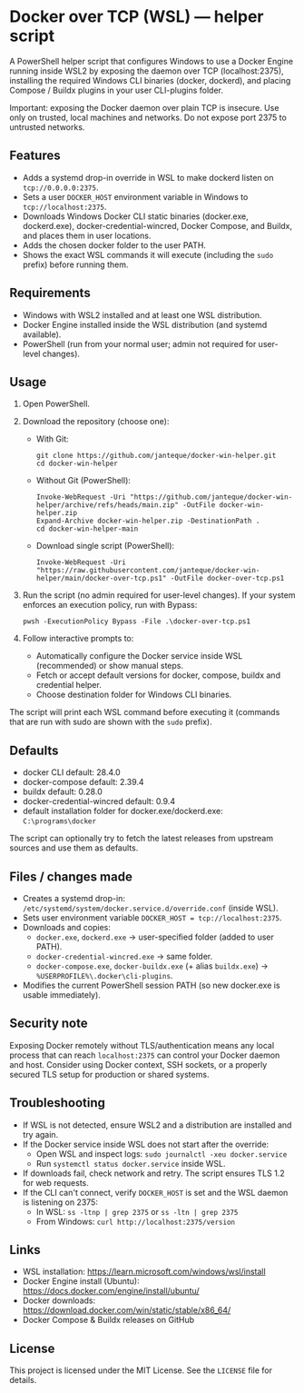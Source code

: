 # Docker over TCP (WSL) — helper script

A PowerShell helper script that configures Windows to use a Docker Engine running inside WSL2 by exposing the daemon over TCP (localhost:2375), installing the required Windows CLI binaries (docker, dockerd), and placing Compose / Buildx plugins in your user CLI-plugins folder.

Important: exposing the Docker daemon over plain TCP is insecure. Use only on trusted, local machines and networks. Do not expose port 2375 to untrusted networks.

## Features

- Adds a systemd drop-in override in WSL to make dockerd listen on `tcp://0.0.0.0:2375`.
- Sets a user `DOCKER_HOST` environment variable in Windows to `tcp://localhost:2375`.
- Downloads Windows Docker CLI static binaries (docker.exe, dockerd.exe), docker-credential-wincred, Docker Compose, and Buildx, and places them in user locations.
- Adds the chosen docker folder to the user PATH.
- Shows the exact WSL commands it will execute (including the `sudo` prefix) before running them.

## Requirements

- Windows with WSL2 installed and at least one WSL distribution.
- Docker Engine installed inside the WSL distribution (and systemd available).
- PowerShell (run from your normal user; admin not required for user-level changes).

## Usage

1. Open PowerShell.

2. Download the repository (choose one):

   - With Git:
     ```
     git clone https://github.com/janteque/docker-win-helper.git
     cd docker-win-helper
     ```

   - Without Git (PowerShell):
     ```
     Invoke-WebRequest -Uri "https://github.com/janteque/docker-win-helper/archive/refs/heads/main.zip" -OutFile docker-win-helper.zip
     Expand-Archive docker-win-helper.zip -DestinationPath .
     cd docker-win-helper-main
     ```

   - Download single script (PowerShell):
     ```
     Invoke-WebRequest -Uri "https://raw.githubusercontent.com/janteque/docker-win-helper/main/docker-over-tcp.ps1" -OutFile docker-over-tcp.ps1
     ```

3. Run the script (no admin required for user-level changes). If your system enforces an execution policy, run with Bypass:
   ```
   pwsh -ExecutionPolicy Bypass -File .\docker-over-tcp.ps1
   ```

4. Follow interactive prompts to:
   - Automatically configure the Docker service inside WSL (recommended) or show manual steps.
   - Fetch or accept default versions for docker, compose, buildx and credential helper.
   - Choose destination folder for Windows CLI binaries.

The script will print each WSL command before executing it (commands that are run with sudo are shown with the `sudo` prefix).

## Defaults

- docker CLI default: 28.4.0
- docker-compose default: 2.39.4
- buildx default: 0.28.0
- docker-credential-wincred default: 0.9.4
- default installation folder for docker.exe/dockerd.exe: `C:\programs\docker`

The script can optionally try to fetch the latest releases from upstream sources and use them as defaults.

## Files / changes made

- Creates a systemd drop-in: `/etc/systemd/system/docker.service.d/override.conf` (inside WSL).
- Sets user environment variable `DOCKER_HOST = tcp://localhost:2375`.
- Downloads and copies:
  - `docker.exe`, `dockerd.exe` → user-specified folder (added to user PATH).
  - `docker-credential-wincred.exe` → same folder.
  - `docker-compose.exe`, `docker-buildx.exe` (+ alias `buildx.exe`) → `%USERPROFILE%\.docker\cli-plugins`.
- Modifies the current PowerShell session PATH (so new docker.exe is usable immediately).

## Security note

Exposing Docker remotely without TLS/authentication means any local process that can reach `localhost:2375` can control your Docker daemon and host. Consider using Docker context, SSH sockets, or a properly secured TLS setup for production or shared systems.

## Troubleshooting

- If WSL is not detected, ensure WSL2 and a distribution are installed and try again.
- If the Docker service inside WSL does not start after the override:
  - Open WSL and inspect logs: `sudo journalctl -xeu docker.service`
  - Run `systemctl status docker.service` inside WSL.
- If downloads fail, check network and retry. The script ensures TLS 1.2 for web requests.
- If the CLI can't connect, verify `DOCKER_HOST` is set and the WSL daemon is listening on 2375:
  - In WSL: `ss -ltnp | grep 2375` or `ss -ltn | grep 2375`
  - From Windows: `curl http://localhost:2375/version`

## Links

- WSL installation: https://learn.microsoft.com/windows/wsl/install
- Docker Engine install (Ubuntu): https://docs.docker.com/engine/install/ubuntu/
- Docker downloads: https://download.docker.com/win/static/stable/x86_64/
- Docker Compose & Buildx releases on GitHub

## License


This project is licensed under the MIT License. See the `LICENSE` file for details.
